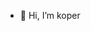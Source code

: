 - 👋 Hi, I’m koper


<!---
xynuk/xynuk is a ✨ special ✨ repository because its `README.md` (this file) appears on your GitHub profile.
You can click the Preview link to take a look at your changes.
--->
